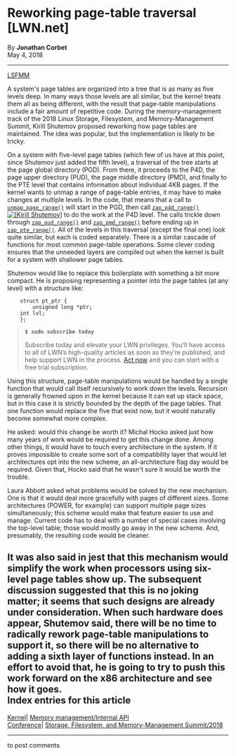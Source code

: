# Reworking page-table traversal [LWN.net]

By **Jonathan Corbet**  
May 4, 2018 

* * *

[LSFMM](/Articles/lsfmm2018/)

A system's page tables are organized into a tree that is as many as five levels deep. In many ways those levels are all similar, but the kernel treats them all as being different, with the result that page-table manipulations include a fair amount of repetitive code. During the memory-management track of the 2018 Linux Storage, Filesystem, and Memory-Management Summit, Kirill Shutemov proposed reworking how page tables are maintained. The idea was popular, but the implementation is likely to be tricky. 

On a system with five-level page tables (which few of us have at this point, since Shutemov just added the fifth level), a traversal of the tree starts at the page global directory (PGD). From there, it proceeds to the P4D, the page upper directory (PUD), the page middle directory (PMD), and finally to the PTE level that contains information about individual 4KB pages. If the kernel wants to unmap a range of page-table entries, it may have to make changes at multiple levels. In the code, that means that a call to [`unmap_page_range()`](https://elixir.bootlin.com/linux/latest/source/mm/memory.c#L1496) will start in the PGD, then call [`zap_p4d_range()`](https://elixir.bootlin.com/linux/latest/source/mm/memory.c#L1477) [![\[Kirill
Shutemov\]](https://static.lwn.net/images/conf/2018/lsfmm/KirillShutemov2-sm.jpg)](/Articles/753268/) to do the work at the P4D level. The calls trickle down through [`zap_pud_range()`](https://elixir.bootlin.com/linux/latest/source/mm/memory.c#L1448) and [`zap_pmd_range()`](https://elixir.bootlin.com/linux/latest/source/mm/memory.c#L1411) before ending up in [`zap_pte_range()`](https://elixir.bootlin.com/linux/latest/source/mm/memory.c#L1281). All of the levels in this traversal (except the final one) look quite similar, but each is coded separately. There is a similar cascade of functions for most common page-table operations. Some clever coding ensures that the unneeded layers are compiled out when the kernel is built for a system with shallower page tables. 

Shutemov would like to replace this boilerplate with something a bit more compact. He is proposing representing a pointer into the page tables (at any level) with a structure like: 
    
    
        struct pt_ptr {
            unsigned long *ptr;
    	int lvl;
        };
    

> **`$ sudo subscribe today`**
> 
> Subscribe today and elevate your LWN privileges. You’ll have access to all of LWN’s high-quality articles as soon as they’re published, and help support LWN in the process. [Act now](https://lwn.net/Promo/nst-sudo/claim) and you can start with a free trial subscription. 

Using this structure, page-table manipulations would be handled by a single function that would call itself recursively to work down the levels. Recursion is generally frowned upon in the kernel because it can eat up stack space, but in this case it is strictly bounded by the depth of the page tables. That one function would replace the five that exist now, but it would naturally become somewhat more complex. 

He asked: would this change be worth it? Michal Hocko asked just how many years of work would be required to get this change done. Among other things, it would have to touch every architecture in the system. If it proves impossible to create some sort of a compatibility layer that would let architectures opt into the new scheme, an all-architecture flag day would be required. Given that, Hocko said that he wasn't sure it would be worth the trouble. 

Laura Abbott asked what problems would be solved by the new mechanism. One is that it would deal more gracefully with pages of different sizes. Some architectures (POWER, for example) can support multiple page sizes simultaneously; this scheme would make that feature easier to use and manage. Current code has to deal with a number of special cases involving the top-level table; those would mostly go away in the new scheme. And, presumably, the resulting code would be cleaner. 

It was also said in jest that this mechanism would simplify the work when processors using six-level page tables show up. The subsequent discussion suggested that this is no joking matter; it seems that such designs are already under consideration. When such hardware does appear, Shutemov said, there will be no time to radically rework page-table manipulations to support it, so there will be no alternative to adding a sixth layer of functions instead. In an effort to avoid that, he is going to try to push this work forward on the x86 architecture and see how it goes.  
Index entries for this article  
---  
[Kernel](/Kernel/Index)| [Memory management/Internal API](/Kernel/Index#Memory_management-Internal_API)  
[Conference](/Archives/ConferenceIndex/)| [Storage, Filesystem, and Memory-Management Summit/2018](/Archives/ConferenceIndex/#Storage_Filesystem_and_Memory-Management_Summit-2018)  
  


* * *

to post comments 
